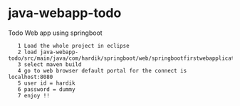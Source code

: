 # java-webapp-todo
Todo Web app using springboot


       1 Load the whole project in eclipse 
       2 load java-webapp-todo/src/main/java/com/hardik/springboot/web/springbootfirstwebapplication/SpringBootFirstWebApplication.java  
       3 select maven build 
       4 go to web browser default portal for the connect is localhost:8080
       5 user id = hardik
       6 password = dummy 
       7 enjoy !!
